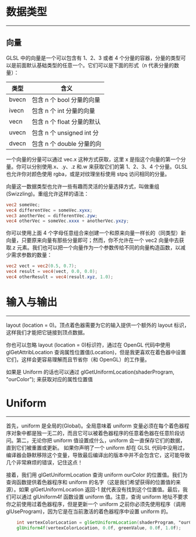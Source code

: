 # 数据类型

---

## 向量

GLSL 中的向量是一个可以包含有 1、2、3 或者 4 个分量的容器，分量的类型可以是前面默认基础类型的任意一个。它们可以是下面的形式（n 代表分量的数量）：

| 类型  | 含义                       |
| ----- | -------------------------- |
| bvecn | 包含 n 个 bool 分量的向量  |
| ivecn | 包含 n 个 int 分量的向量   |
| vecn  | 包含 n 个 float 分量的默认 |
| uvecn | 包含 n 个 unsigned int 分  |
| dvecn | 包含 n 个 double 分量的向  |

一个向量的分量可以通过 vec.x 这种方式获取，这里 x 是指这个向量的第一个分量。你可以分别使用.x、.y、.z 和.w 来获取它们的第 1、2、3、4 个分量。GLSL 也允许你对颜色使用 rgba，或是对纹理坐标使用 stpq 访问相同的分量。

向量这一数据类型也允许一些有趣而灵活的分量选择方式，叫做重组(Swizzling)。重组允许这样的语法：

```GLSL
vec2 someVec;
vec4 differentVec = someVec.xyxx;
vec3 anotherVec = differentVec.zyw;
vec4 otherVec = someVec.xxxx + anotherVec.yxzy;
```

你可以使用上面 4 个字母任意组合来创建一个和原来向量一样长的（同类型）新向量，只要原来向量有那些分量即可；然而，你不允许在一个 vec2 向量中去获取.z 元素。我们也可以把一个向量作为一个参数传给不同的向量构造函数，以减少需求参数的数量：

```GLSL
vec2 vect = vec2(0.5, 0.7);
vec4 result = vec4(vect, 0.0, 0.0);
vec4 otherResult = vec4(result.xyz, 1.0);
```

# 输入与输出

---

layout (location = 0)。顶点着色器需要为它的输入提供一个额外的 layout 标识，这样我们才能把它链接到顶点数据。

你也可以忽略 layout (location = 0)标识符，通过在 OpenGL 代码中使用 glGetAttribLocation 查询属性位置值(Location)，但是我更喜欢在着色器中设置它们，这样会更容易理解而且节省你（和 OpenGL）的工作量。

如果是 Uniform 的话也可以通过
glGetUniformLocation(shaderProgram, "ourColor");
来获取对应的属性位置值

# Uniform

---

首先，uniform 是全局的(Global)。全局意味着 uniform 变量必须在每个着色器程序对象中都是独一无二的，而且它可以被着色器程序的任意着色器在任意阶段访问。第二，无论你把 uniform 值设置成什么，uniform 会一直保存它们的数据，直到它们被重置或更新。
如果你声明了一个 uniform 却在 GLSL 代码中没用过，编译器会静默移除这个变量，导致最后编译出的版本中并不会包含它，这可能导致几个非常麻烦的错误，记住这点！

接着，我们用 glGetUniformLocation 查询 uniform ourColor 的位置值。我们为查询函数提供着色器程序和 uniform 的名字（这是我们希望获得的位置值的来源）。如果 glGetUniformLocation 返回-1 就代表没有找到这个位置值。最后，我们可以通过 glUniform4f 函数设置 uniform 值。注意，查询 uniform 地址不要求你之前使用过着色器程序，但是更新一个 uniform 之前你必须先使用程序（调用 glUseProgram)，因为它是在当前激活的着色器程序中设置 uniform 的。

```GLSL
    int vertexColorLocation = glGetUniformLocation(shaderProgram, "ourColor");
    glUniform4f(vertexColorLocation, 0.0f, greenValue, 0.0f, 1.0f);
```
